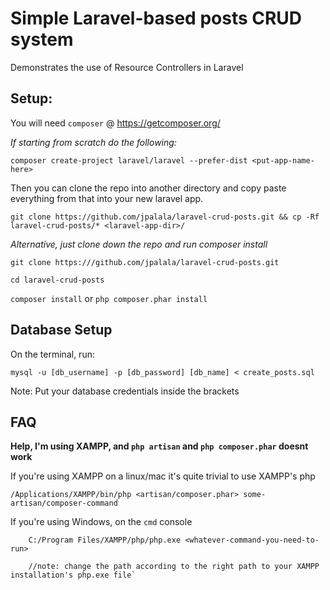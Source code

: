 Simple Laravel-based posts CRUD system
======================================

Demonstrates the use of Resource Controllers in Laravel


Setup:
-----

You will need `composer` @ https://getcomposer.org/

*If starting from scratch do the following:*

`composer create-project laravel/laravel --prefer-dist <put-app-name-here>`

Then you can clone the repo into another directory and copy paste everything from that into your new laravel app.

`git clone https://github.com/jpalala/laravel-crud-posts.git && cp -Rf laravel-crud-posts/* <laravel-app-dir>/`

*Alternative, just clone down the repo and run composer install*

`git clone https:///github.com/jpalala/laravel-crud-posts.git`

`cd laravel-crud-posts`

`composer install` or `php composer.phar install` 


Database Setup
---------

On the terminal, run: 

	mysql -u [db_username] -p [db_password] [db_name] < create_posts.sql

Note: Put your database credentials inside the brackets

FAQ
--------

**Help, I'm using XAMPP, and `php artisan` and `php composer.phar` doesnt work**

If you're using XAMPP on a linux/mac it's quite trivial to use XAMPP's php

`/Applications/XAMPP/bin/php <artisan/composer.phar> some-artisan/composer-command`


If you're using Windows, on the `cmd` console

        C:/Program Files/XAMPP/php/php.exe <whatever-command-you-need-to-run> 
    
        //note: change the path according to the right path to your XAMPP installation's php.exe file`



